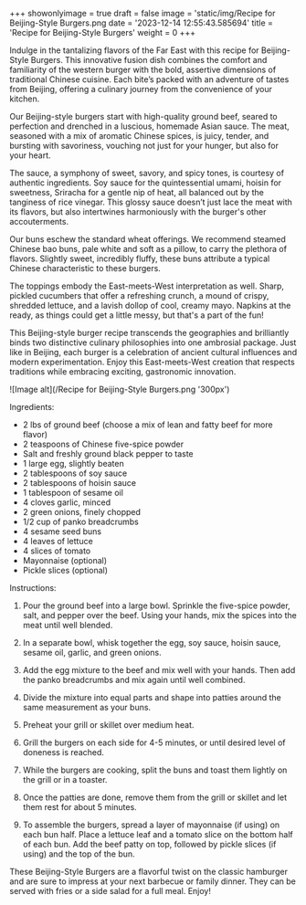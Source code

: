 +++ 
showonlyimage = true 
draft = false 
image = 'static/img/Recipe for Beijing-Style Burgers.png
date = '2023-12-14 12:55:43.585694' 
title = 'Recipe for Beijing-Style Burgers' 
weight = 0
+++ 
 
Indulge in the tantalizing flavors of the Far East with this recipe for Beijing-Style Burgers. This innovative fusion dish combines the comfort and familiarity of the western burger with the bold, assertive dimensions of traditional Chinese cuisine. Each bite’s packed with an adventure of tastes from Beijing, offering a culinary journey from the convenience of your kitchen. 

Our Beijing-style burgers start with high-quality ground beef, seared to perfection and drenched in a luscious, homemade Asian sauce. The meat, seasoned with a mix of aromatic Chinese spices, is juicy, tender, and bursting with savoriness, vouching not just for your hunger, but also for your heart.

The sauce, a symphony of sweet, savory, and spicy tones, is courtesy of authentic ingredients. Soy sauce for the quintessential umami, hoisin for sweetness, Sriracha for a gentle nip of heat, all balanced out by the tanginess of rice vinegar. This glossy sauce doesn’t just lace the meat with its flavors, but also intertwines harmoniously with the burger's other accouterments.

Our buns eschew the standard wheat offerings. We recommend steamed Chinese bao buns, pale white and soft as a pillow, to carry the plethora of flavors. Slightly sweet, incredibly fluffy, these buns attribute a typical Chinese characteristic to these burgers.

The toppings embody the East-meets-West interpretation as well. Sharp, pickled cucumbers that offer a refreshing crunch, a mound of crispy, shredded lettuce, and a lavish dollop of cool, creamy mayo. Napkins at the ready, as things could get a little messy, but that's a part of the fun!

This Beijing-style burger recipe transcends the geographies and brilliantly binds two distinctive culinary philosophies into one ambrosial package. Just like in Beijing, each burger is a celebration of ancient cultural influences and modern experimentation. Enjoy this East-meets-West creation that respects traditions while embracing exciting, gastronomic innovation. 

![Image alt](/Recipe for Beijing-Style Burgers.png '300px')

Ingredients: 

- 2 lbs of ground beef (choose a mix of lean and fatty beef for more flavor)
- 2 teaspoons of Chinese five-spice powder
- Salt and freshly ground black pepper to taste
- 1 large egg, slightly beaten
- 2 tablespoons of soy sauce
- 2 tablespoons of hoisin sauce
- 1 tablespoon of sesame oil
- 4 cloves garlic, minced
- 2 green onions, finely chopped
- 1/2 cup of panko breadcrumbs
- 4 sesame seed buns
- 4 leaves of lettuce
- 4 slices of tomato
- Mayonnaise (optional)
- Pickle slices (optional)
  
Instructions:

1. Pour the ground beef into a large bowl. Sprinkle the five-spice powder, salt, and pepper over the beef. Using your hands, mix the spices into the meat until well blended.

2. In a separate bowl, whisk together the egg, soy sauce, hoisin sauce, sesame oil, garlic, and green onions. 

3. Add the egg mixture to the beef and mix well with your hands. Then add the panko breadcrumbs and mix again until well combined.

4. Divide the mixture into equal parts and shape into patties around the same measurement as your buns.

5. Preheat your grill or skillet over medium heat.

6. Grill the burgers on each side for 4-5 minutes, or until desired level of doneness is reached.

7. While the burgers are cooking, split the buns and toast them lightly on the grill or in a toaster.

8. Once the patties are done, remove them from the grill or skillet and let them rest for about 5 minutes.

9. To assemble the burgers, spread a layer of mayonnaise (if using) on each bun half. Place a lettuce leaf and a tomato slice on the bottom half of each bun. Add the beef patty on top, followed by pickle slices (if using) and the top of the bun.

These Beijing-Style Burgers are a flavorful twist on the classic hamburger and are sure to impress at your next barbecue or family dinner. They can be served with fries or a side salad for a full meal. Enjoy!